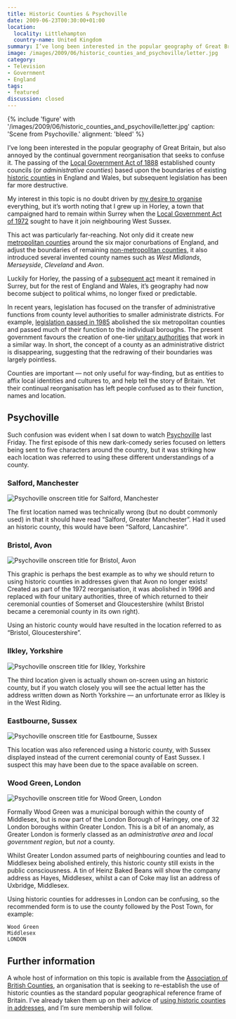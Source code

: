 ```yaml
---
title: Historic Counties & Psychoville
date: 2009-06-23T00:30:00+01:00
location:
  locality: Littlehampton
  country-name: United Kingdom
summary: I’ve long been interested in the popular geography of Great Britain, but also annoyed by the continual government reorganisation that seeks to confuse it.
image: /images/2009/06/historic_counties_and_psychoville/letter.jpg
category:
- Television
- Government
- England
tags:
- featured
discussion: closed
---
```

{% include 'figure' with '/images/2009/06/historic_counties_and_psychoville/letter.jpg'
  caption: 'Scene from Psychoville.'
  alignment: 'bleed'
%}

I’ve long been interested in the popular geography of Great Britain, but also annoyed by the continual government reorganisation that seeks to confuse it. The passing of the [Local Government Act of 1888][1] established county councils (or *administrative counties*) based upon the boundaries of existing [historic counties][2] in England and Wales, but subsequent legislation has been far more destructive.

My interest in this topic is no doubt driven by [my desire to organise][3] everything, but it’s worth noting that I grew up in Horley, a town that campaigned hard to remain within Surrey when the [Local Government Act of 1972][4] sought to have it join neighbouring West Sussex.

This act was particularly far-reaching. Not only did it create new [metropolitan counties][5] around the six major conurbations of England, and adjust the boundaries of remaining [non-metropolitan counties][6], it also introduced several invented county names such as *West Midlands*, *Merseyside*, *Cleveland* and *Avon*.

Luckily for Horley, the passing of a [subsequent act][7] meant it remained in Surrey, but for the rest of England and Wales, it’s geography had now become subject to political whims, no longer fixed or predictable.

In recent years, legislation has focused on the transfer of administrative functions from county level authorities to smaller administrate districts. For example, [legislation passed in 1985][8] abolished the six metropolitan counties and passed much of their function to the individual boroughs. The present government favours the creation of one-tier [unitary authorities][9] that work in a similar way. In short, the concept of a county as an administrative district is disappearing, suggesting that the redrawing of their boundaries was largely pointless.

Counties are important — not only useful for way-finding, but as entities to affix local identities and cultures to, and help tell the story of Britain. Yet their continual reorganisation has left people confused as to their function, names and location.

## Psychoville

Such confusion was evident when I sat down to watch [Psychoville][10] last Friday. The first episode of this new dark-comedy series focused on letters being sent to five characters around the country, but it was striking how each location was referred to using these different understandings of a county.

### Salford, Manchester

![Psychoville onscreen title for Salford, Manchester](/images/2009/06/historic_counties_and_psychoville/salford.jpg)

The first location named was technically wrong (but no doubt commonly used) in that it should have read “Salford, Greater Manchester”. Had it used an historic county, this would have been “Salford, Lancashire”.

### Bristol, Avon

![Psychoville onscreen title for Bristol, Avon](/images/2009/06/historic_counties_and_psychoville/bristol.jpg)

This graphic is perhaps the best example as to why we should return to using historic counties in addresses given that Avon no longer exists! Created as part of the 1972 reorganisation, it was abolished in 1996 and replaced with four unitary authorities, three of which returned to their ceremonial counties of Somerset and Gloucestershire (whilst Bristol became a ceremonial county in its own right).

Using an historic county would have resulted in the location referred to as “Bristol, Gloucestershire”.

### Ilkley, Yorkshire

![Psychoville onscreen title for Ilkley, Yorkshire](/images/2009/06/historic_counties_and_psychoville/ilkley.jpg)

The third location given is actually shown on-screen using an historic county, but if you watch closely you will see the actual letter has the address written down as North Yorkshire — an unfortunate error as Ilkley is in the West Riding.

### Eastbourne, Sussex

![Psychoville onscreen title for Eastbourne, Sussex](/images/2009/06/historic_counties_and_psychoville/eastbourne.jpg)

This location was also referenced using a historic county, with Sussex displayed instead of the current ceremonial county of East Sussex. I suspect this may have been due to the space available on screen.

### Wood Green, London

![Psychoville onscreen title for Wood Green, London](/images/2009/06/historic_counties_and_psychoville/wood_green.jpg)

Formally Wood Green was a municipal borough within the county of Middlesex, but is now part of the London Borough of Haringey, one of 32 London boroughs within Greater London. This is a bit of an anomaly, as Greater London is formerly classed as an *administrative area* and *local government region*, but *not* a county.

Whilst Greater London assumed parts of neighbouring counties and lead to Middlesex being abolished entirely, this historic county still exists in the public consciousness. A tin of Heinz Baked Beans will show the company address as Hayes, Middlesex, whilst a can of Coke may list an address of Uxbridge, Middlesex.

Using historic counties for addresses in London can be confusing, so the recommended form is to use the county followed by the Post Town, for example:

    Wood Green
    Middlesex
    LONDON

## Further information

A whole host of information on this topic is available from the [Association of British Counties][11], an organisation that is seeking to re-establish the use of historic counties as the standard popular geographical reference frame of Britain. I’ve already taken them up on their advice of [using historic counties in addresses][12], and I’m sure membership will follow.

[1]: https://en.wikipedia.org/wiki/Local_Government_Act_1888
[2]: https://en.wikipedia.org/wiki/Historic_counties_of_England
[3]: /2009/02/driven_to_design
[4]: https://en.wikipedia.org/wiki/Local_Government_Act_1972
[5]: https://en.wikipedia.org/wiki/Metropolitan_county
[6]: https://en.wikipedia.org/wiki/Non-metropolitan_county
[7]: https://en.wikipedia.org/wiki/Charlwood_and_Horley_Act_1974
[8]: https://en.wikipedia.org/wiki/Local_Government_Act_1985
[9]: https://en.wikipedia.org/wiki/Unitary_authority#United_Kingdom
[10]: https://www.bbc.co.uk/psychoville/
[11]: https://abcounties.com
[12]: http://www.abcounties.co.uk/bpa/

